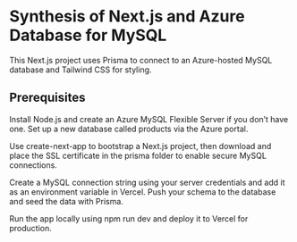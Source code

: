 # Synthesis of Next.js and Azure Database for MySQL

This Next.js project uses Prisma to connect to an Azure-hosted MySQL database and Tailwind CSS for styling.

## Prerequisites
Install Node.js and create an Azure MySQL Flexible Server if you don’t have one. Set up a new database called products via the Azure portal.

Use create-next-app to bootstrap a Next.js project, then download and place the SSL certificate in the prisma folder to enable secure MySQL connections.

Create a MySQL connection string using your server credentials and add it as an environment variable in Vercel. 
Push your schema to the database and seed the data with Prisma.

Run the app locally using npm run dev and deploy it to Vercel for production.